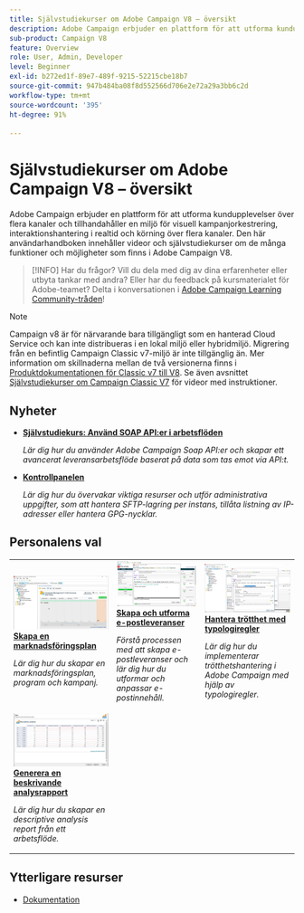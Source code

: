 ```yaml
---
title: Självstudiekurser om Adobe Campaign V8 – översikt
description: Adobe Campaign erbjuder en plattform för att utforma kundupplevelser över flera kanaler och tillhandahåller en miljö för visuell kampanjorkestrering, interaktionshantering i realtid och körning över flera kanaler. Den här användarhandboken innehåller videor och självstudiekurser om de många funktioner och möjligheter som finns i Adobe Campaign Standard.
sub-product: Campaign V8
feature: Overview
role: User, Admin, Developer
level: Beginner
exl-id: b272ed1f-89e7-489f-9215-52215cbe18b7
source-git-commit: 947b484ba08f8d552566d706e2e72a29a3bb6c2d
workflow-type: tm+mt
source-wordcount: '395'
ht-degree: 91%

---
```


# Självstudiekurser om Adobe Campaign V8 – översikt

Adobe Campaign erbjuder en plattform för att utforma kundupplevelser över flera kanaler och tillhandahåller en miljö för visuell kampanjorkestrering, interaktionshantering i realtid och körning över flera kanaler. Den här användarhandboken innehåller videor och självstudiekurser om de många funktioner och möjligheter som finns i Adobe Campaign V8.

>[!INFO]
> Har du frågor? Vill du dela med dig av dina erfarenheter eller utbyta tankar med andra? Eller har du feedback på kursmaterialet för Adobe-teamet? Delta i konversationen i [Adobe Campaign Learning Community-tråden](https://experienceleaguecommunities.adobe.com/t5/adobe-campaign-classic/join-the-discussion-around-adobe-campaign-learning/td-p/419096)!

>[!NOTE]
> Campaign v8 är för närvarande bara tillgängligt som en hanterad Cloud Service och kan inte distribueras i en lokal miljö eller hybridmiljö. Migrering från en befintlig Campaign Classic v7-miljö är inte tillgänglig än.
>Mer information om skillnaderna mellan de två versionerna finns i [Produktdokumentationen för Classic v7 till V8](https://experienceleague.adobe.com/docs/campaign/campaign-v8/start/capability-matrix.html?lang=sv). Se även avsnittet [Självstudiekurser om Campaign Classic V7](https://experienceleague.adobe.com/docs/campaign-classic-learn/tutorials/overview.html?lang=sv) för videor med instruktioner.

## Nyheter

* **[Självstudiekurs: Använd SOAP API:er i arbetsflöden](https://experienceleague.adobe.com/docs/campaign-learn/using-soap-apis/introduction.html)**

   *Lär dig hur du använder Adobe Campaign Soap API:er och skapar ett avancerat leveransarbetsflöde baserat på data som tas emot via API:t.*
* **[Kontrollpanelen](https://experienceleague.adobe.com/docs/campaign-learn/control-panel/control-panel-overview.html?lang=sv)**

   *Lär dig hur du övervakar viktiga resurser och utför administrativa uppgifter, som att hantera SFTP-lagring per instans, tillåta listning av IP-adresser eller hantera GPG-nycklar.*

## Personalens val

<table>
<tr>
  <td>
    <a href="/help/get-started/create-a-marketing-plan-programs-and-campaigns.md">
      <img alt="Skapa en marknadsföringsplan, program och kampanjer (video)" src="./assets/333810.jpg"/>
    </a>
    <div>
      <a href="/help/get-started/create-a-marketing-plan-programs-and-campaigns.md">
    <strong>Skapa en marknadsföringsplan</strong>
    </a>
    </div>
    <p>
    <em>Lär dig hur du skapar en marknadsföringsplan, program och kampanj.</em>
    <p>
  </td>
   <td>
    <a href="./content-creation/create-and-design-email-deliveries.md">
      <img alt="Skapa och utforma e-postleveranser (video)" src="./assets/333476.jpg" />
    </a>
    <div>
      <a href="./content-creation/create-and-design-email-deliveries.md">
    <strong>Skapa och utforma e-postleveranser</strong>
    </a>
    </div> 
    <p>
    <em>Förstå processen med att skapa e-postleveranser och lär dig hur du utformar och anpassar e-postinnehåll.
</em>
    <p>
  </td>
  <td>
    <a href="./send-messages/fatigue-management/typology-rules-for-fatigue-management.md">
      <img alt="Hantera trötthet med typologiregler (video)" src="./assets/333787.jpg" />
    </a>
    <div>
      <a href="./send-messages/fatigue-management/typology-rules-for-fatigue-management.md">
    <strong>Hantera trötthet med typologiregler</strong>
    </a>
    </div>
    <p>
    <em>Lär dig hur du implementerar trötthetshantering i Adobe Campaign med hjälp av typologiregler. </em>
    <p>
  </td>
</tr>
<tr>
</td>
  <td>
    <a href="./reporting/generate-a-descriptive-analysis-report.md">
      <img alt="Generera en beskrivande analysrapport" src="./assets/333994.jpg" />
    </a>
    <div>
      <a href="./reporting/generate-a-descriptive-analysis-report.md">
    <strong>Generera en beskrivande analysrapport</strong>
    </a>
    </div>
    <p>
    <em>Lär dig hur du skapar en descriptive analysis report från ett arbetsflöde.</em>
    <p>
  </td>

</table>

## Ytterligare resurser

* [Dokumentation](https://experienceleague.adobe.com/docs/campaign-v8.html?lang=sv)
